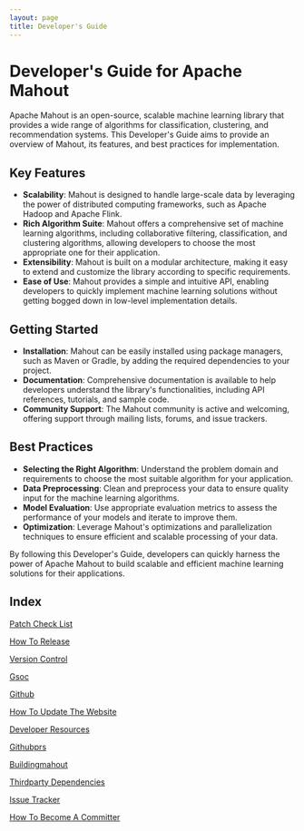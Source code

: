 ```yaml
---
layout: page
title: Developer's Guide
---
```


# Developer's Guide for Apache Mahout

Apache Mahout is an open-source, scalable machine learning library that provides a wide range of algorithms for classification, clustering, and recommendation systems. This Developer's Guide aims to provide an overview of Mahout, its features, and best practices for implementation.

## Key Features

- **Scalability**: Mahout is designed to handle large-scale data by leveraging the power of distributed computing frameworks, such as Apache Hadoop and Apache Flink.
- **Rich Algorithm Suite**: Mahout offers a comprehensive set of machine learning algorithms, including collaborative filtering, classification, and clustering algorithms, allowing developers to choose the most appropriate one for their application.
- **Extensibility**: Mahout is built on a modular architecture, making it easy to extend and customize the library according to specific requirements.
- **Ease of Use**: Mahout provides a simple and intuitive API, enabling developers to quickly implement machine learning solutions without getting bogged down in low-level implementation details.

## Getting Started

- **Installation**: Mahout can be easily installed using package managers, such as Maven or Gradle, by adding the required dependencies to your project.
- **Documentation**: Comprehensive documentation is available to help developers understand the library's functionalities, including API references, tutorials, and sample code.
- **Community Support**: The Mahout community is active and welcoming, offering support through mailing lists, forums, and issue trackers.

## Best Practices

- **Selecting the Right Algorithm**: Understand the problem domain and requirements to choose the most suitable algorithm for your application.
- **Data Preprocessing**: Clean and preprocess your data to ensure quality input for the machine learning algorithms.
- **Model Evaluation**: Use appropriate evaluation metrics to assess the performance of your models and iterate to improve them.
- **Optimization**: Leverage Mahout's optimizations and parallelization techniques to ensure efficient and scalable processing of your data.

By following this Developer's Guide, developers can quickly harness the power of Apache Mahout to build scalable and efficient machine learning solutions for their applications.

## Index

[Patch Check List](patch-check-list.html)

[How To Release](how-to-release.html)

[Version Control](version-control.html)

[Gsoc](gsoc.html)

[Github](github.html)

[How To Update The Website](how-to-update-the-website.html)

[Developer Resources](developer-resources.html)

[Githubprs](githubPRs.html)

[Buildingmahout](buildingmahout.html)

[Thirdparty Dependencies](thirdparty-dependencies.html)

[Issue Tracker](issue-tracker.html)

[How To Become A Committer](how-to-become-a-committer.html)
